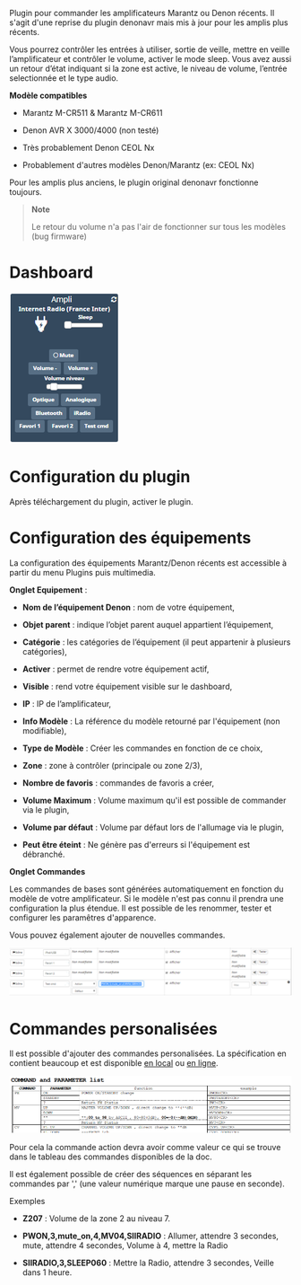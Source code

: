 Plugin pour commander les amplificateurs Marantz ou Denon récents. Il s'agit d'une reprise du plugin denonavr mais mis à jour pour les amplis plus récents.

Vous pourrez contrôler les entrées à utiliser, sortie de veille, mettre en veille
l’amplificateur et contrôler le volume, activer le mode sleep. 
Vous avez aussi un retour d’état
indiquant si la zone est active, le niveau de volume, l’entrée
selectionnée et le type audio.

**Modèle compatibles**
- Marantz M-CR511 & Marantz M-CR611

- Denon AVR X 3000/4000 (non testé)

- Très probablement Denon CEOL Nx

- Probablement d'autres modèles Denon/Marantz (ex: CEOL Nx)


Pour les amplis plus anciens, le plugin original denonavr fonctionne toujours.


> **Note**
>
> Le retour du volume n'a pas l'air de fonctionner sur tous les modèles (bug firmware)

Dashboard
=======================

![Visuel du dashboard](../assets/dashboard.png "Visuel du dashboard")

Configuration du plugin 
=======================

Après téléchargement du plugin, activer le plugin.

Configuration des équipements 
=============================

La configuration des équipements Marantz/Denon récents est accessible à partir du menu
Plugins puis multimedia.

**Onglet Equipement** :

-   **Nom de l’équipement Denon** : nom de votre équipement,

-   **Objet parent** : indique l’objet parent auquel appartient
    l’équipement,

-   **Catégorie** : les catégories de l’équipement (il peut appartenir à
    plusieurs catégories),

-   **Activer** : permet de rendre votre équipement actif,

-   **Visible** : rend votre équipement visible sur le dashboard,

-   **IP** : IP de l’amplificateur,

-   **Info Modèle** : La référence du modèle retourné par l'équipement (non modifiable),

-   **Type de Modèle** : Créer les commandes en fonction de ce choix,

-   **Zone** : zone à contrôler (principale ou zone 2/3),

-   **Nombre de favoris** : commandes de favoris a créer,

-   **Volume Maximum** : Volume maximum qu'il est possible de commander via le plugin,

-   **Volume par défaut** : Volume par défaut lors de l'allumage via le plugin,

-   **Peut être éteint** : Ne génère pas d'erreurs si l'équipement est débranché.


**Onglet Commandes**

Les commandes de bases sont générées automatiquement en fonction du modèle de
votre amplificateur. Si le modèle n'est pas connu il prendra une configuration la plus étendue.
Il est possible de les renommer, tester et configurer les paramêtres d'apparence.

Vous pouvez également ajouter de nouvelles commandes.

![Alt text](../assets/command.png "Custom command")


Commandes personalisées 
=============================

Il est possible d'ajouter des commandes personalisées. La spécification en contient beaucoup et est disponible <a target="_blank" href="../assets/AVRX4000_PROTOCOL(10_3_0)_V03.pdf">en local</a> ou <a target="_blank" href="https://usa.denon.com/us/product/hometheater/receivers/avrx4000?docname=AVRX4000_PROTOCOL(10%203%200)_V03.pdf">en ligne</a>.

![Specification Extract](../assets/spec.png "Specification Extract")

Pour cela la commande action devra avoir comme valeur ce qui se trouve dans le tableau des commandes disponibles de la doc.

Il est également possible de créer des séquences en séparant les commandes par ',' (une valeur numérique marque une pause en seconde).

Exemples 

- **Z207** : Volume de la zone 2 au niveau 7.

- **PWON,3,mute_on,4,MV04,SIIRADIO** : Allumer, attendre 3 secondes, mute, attendre 4 secondes, Volume à 4, mettre la Radio

- **SIIRADIO,3,SLEEP060** : Mettre la Radio, attendre 3 secondes, Veille dans 1 heure.




